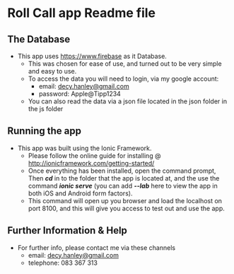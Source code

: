 # Roll Call app Readme file

## The Database

* This app uses https://www.firebase as it Database.
  * This was chosen for ease of use, and turned out to be very simple and easy to use.
  * To access the data you will need to login, via my google account:
    * email: decy.hanley@gmail.com
    * password: Apple@Tipp1234
  * You can also read the data via a json file located in the json folder in the js folder

## Running the app

* This app was built using the Ionic Framework.
  * Please follow the online guide for installing @ http://ionicframework.com/getting-started/
  * Once everything has been installed, open the command prompt, Then __*cd*__ in to the folder that the app is located at, 
    and the use the command __*ionic serve*__ (you can add __*--lab*__ here to view the app in both iOS and Android form factors).
  * This command will open up you browser and load the localhost on port 8100, and this will give you access to test out and use the app.

## Further Information & Help

* For further info, please contact me via these channels
  * email: decy.hanley@gmail.com
  * telephone: 083 367 313 

